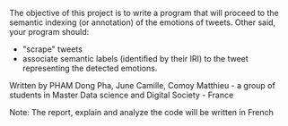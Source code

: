 The objective of this project is to write a program that will proceed to
the semantic indexing (or annotation) of the emotions of tweets. Other
said, your program should:
- "scrape" tweets
- associate semantic labels (identified by their IRI) to the
tweet representing the detected emotions.

Written by PHAM Dong Pha, June Camille, Comoy Matthieu - a group of students in Master Data science and Digital Society - France

Note: The report, explain and analyze the code will be written in French
